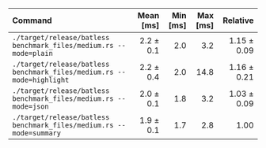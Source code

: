 | Command | Mean [ms] | Min [ms] | Max [ms] | Relative |
|:---|---:|---:|---:|---:|
| `./target/release/batless benchmark_files/medium.rs --mode=plain` | 2.2 ± 0.1 | 2.0 | 3.2 | 1.15 ± 0.09 |
| `./target/release/batless benchmark_files/medium.rs --mode=highlight` | 2.2 ± 0.4 | 2.0 | 14.8 | 1.16 ± 0.21 |
| `./target/release/batless benchmark_files/medium.rs --mode=json` | 2.0 ± 0.1 | 1.8 | 3.2 | 1.03 ± 0.09 |
| `./target/release/batless benchmark_files/medium.rs --mode=summary` | 1.9 ± 0.1 | 1.7 | 2.8 | 1.00 |
